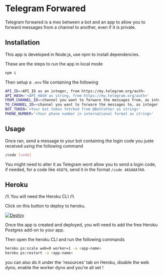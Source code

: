 # Telegram Forwared

Telegram forwared is a mex between a bot and an app to allow you to forward messages from a channel to another, even if it is private.

## Installation

This app is developed in Node.js, use npm to install dependencies.

These are the steps to run the app in local mode

```bash
npm i
```

Then setup a `.env` file containing the following

```bash
API_ID=<API_ID as an integer, from https://my.telegram.org/auth>
API_HASH='<API_HASH as string, from https://my.telegram.org/auth>'
FROM_CHANNEL_ID=<channel you want to forware the messages from, as integer, without -100 before>
TO_CHANNEL_ID=<channel you want to forware the messages to, as integer, without -100 before>
BOT_TOKEN='<Your bot token fetched from @BotFather as string>'
PHONE_NUMBER='<Your phone number in international format as string>'
```

## Usage

Once ran, send a message to your bot containing the login code you juste received using the following command
```bash
/code [code]
```

You might need to alter it as Telegram wont allow you to send a login code, if needed, for a code like `45879`, send it in the format `/code 4A5A8A7A9`.

## Heroku

/!\ You will need the Heroku CLI /!\

Click on this button to deploy to heroku.

[![Deploy](https://www.herokucdn.com/deploy/button.svg)](https://heroku.com/deploy)

Once the app is created and deployed, you will need to add the free Heroku Postgres add-on to your app.

Then open the heroku CLI and run the following commands

```bash
heroku ps:scale web=0 worker=1 -a <app-name>
heroku ps:restart -a <app-name>
```

you can also do it under the 'resources' tab on Heroku, disable the web dyno, enable the worker dyno and you're all set !